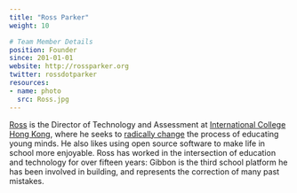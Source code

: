 ```yaml
---
title: "Ross Parker"
weight: 10

# Team Member Details
position: Founder
since: 201-01-01
website: http://rossparker.org
twitter: rossdotparker
resources:
- name: photo
  src: Ross.jpg
---
```


[Ross](http://rossparker.org) is the Director of Technology and Assessment at [International College Hong Kong](https://www.ichk.edu.hk), where he seeks to [radically change](http://rossparker.org/free-learning/) the process of educating young minds. He also likes using open source software to make life in school more enjoyable. Ross has worked in the intersection of education and technology for over fifteen years: Gibbon is the third school platform he has been involved in building, and represents the correction of many past mistakes.
